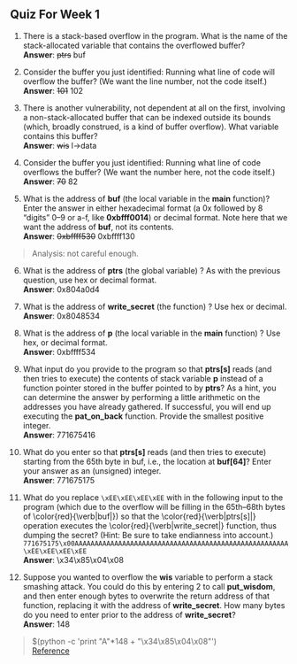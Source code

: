 Quiz For Week 1
---
1. There is a stack-based overflow in the program. What is the name of the stack-allocated variable that contains the overflowed buffer?  
**Answer**: ~~ptrs~~ buf

2. Consider the buffer you just identified: Running what line of code will overflow the buffer? (We want the line number, not the code itself.)  
**Answer**: ~~101~~ 102  

3. There is another vulnerability, not dependent at all on the first, involving a non-stack-allocated buffer that can be indexed outside its bounds (which, broadly construed, is a kind of buffer overflow). What variable contains this buffer?  
**Answer**: ~~wis~~ l->data  

4. Consider the buffer you just identified: Running what line of code overflows the buffer? (We want the number here, not the code itself.)  
**Answer**: ~~70~~ 82  

5. What is the address of **buf** (the local variable in the **main** function)? Enter the answer in either hexadecimal format (a 0x followed by 8 “digits” 0–9 or a-f, like **0xbfff0014**) or decimal format. Note here that we want the address of **buf**, not its contents.  
**Answer**: ~~0xbffff530~~ 0xbffff130  
> Analysis: not careful enough.

6. What is the address of **ptrs** (the global variable) ? As with the previous question, use hex or decimal format.  
**Answer**: 0x804a0d4  

7. What is the address of **write_secret** (the function) ? Use hex or decimal.  
**Answer**: 0x8048534  

8. What is the address of **p** (the local variable in the **main** function) ? Use hex, or decimal format.  
**Answer**: 0xbffff534  

9. What input do you provide to the program so that **ptrs[s]** reads (and then tries to execute) the contents of stack variable **p** instead of a function pointer stored in the buffer pointed to by **ptrs**? As a hint, you can determine the answer by performing a little arithmetic on the addresses you have already gathered. If successful, you will end up executing the **pat_on_back** function. Provide the smallest positive integer.  
**Answer**: 771675416  

10. What do you enter so that **ptrs[s]** reads (and then tries to execute) starting from the 65th byte in buf, i.e., the location at **buf[64]**? Enter your answer as an (unsigned) integer.  
**Answer**: 771675175  

11. What do you replace `\xEE\xEE\xEE\xEE` with in the following input to the program (which due to the overflow will be filling in the 65th–68th bytes of \color{red}{\verb|buf|}) so that the \color{red}{\verb|ptrs[s]|} operation executes the \color{red}{\verb|write_secret|} function, thus dumping the secret? (Hint: Be sure to take endianness into account.)  
`771675175\x00AAAAAAAAAAAAAAAAAAAAAAAAAAAAAAAAAAAAAAAAAAAAAAAAAAAAAA\xEE\xEE\xEE\xEE`  
**Answer**: \x34\x85\x04\x08  

12. Suppose you wanted to overflow the **wis** variable to perform a stack smashing attack. You could do this by entering 2 to call **put_wisdom**, and then enter enough bytes to overwrite the return address of that function, replacing it with the address of **write_secret**. How many bytes do you need to enter prior to the address of **write_secret**?  
**Answer**: 148
> $(python -c 'print "A"*148 + "\x34\x85\x04\x08"')  
[Reference](https://payatu.com/understanding-stack-based-buffer-overflow)
